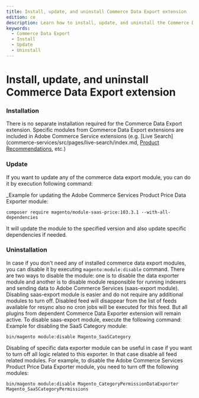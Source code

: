 ```yaml
---
title: Install, update, and uninstall Commerce Data Export extension
edition: ce
description: Learn how to install, update, and uninstall the Commerce Data Export extension.
keywords:
  - Commerce Data Export
  - Install
  - Update
  - Uninstall
---
```

# Install, update, and uninstall Commerce Data Export extension

### Installation
There is no separate installation required for the Commerce Data Export extension. Specific modules from Commerce Data Export extensions are included in Adobe Commerce Service extensions (e.g. [Live Search](commerce-services/src/pages/live-search/index.md, [Product Recommendations](commerce-services/src/pages/product-recommendations/index.md), etc.)

### Update
If you want to update any of the commerce data export module, you can do it by execution following command:

_Example for updating the Adobe Commerce Services Product Price Data Exporter module:
```shell script
composer require magento/module-saas-price:103.3.1 --with-all-dependencies 
```
It will update the module to the specified version and also update specific dependencies if needed.

### Uninstallation
In case if you don't need any of installed commerce data export modules, you can disable it by executing `magento:module:disable` command.
There are two ways to disable the module: one is to disable the data exporter module and another is to disable module responsible for running indexers and sending data to Adobe Commerce Services (saas-export module).
Disabling saas-export module is easier and do not require any additional modules to turn off. Disabled feed will disappear from the list of feeds available for resync also no cron jobs will be executed for this feed. But all plugins from dependent Commerce Data Exporter extension will remain active. To disable saas-export module, execute the following command:
Example for disabling the SaaS Category module:
```shell script
bin/magento module:disable Magento_SaaSCategory
```
Disabling of specific data exporter module can be useful in case if you want to turn off all logic related to this exporter. In that case disable all feed related modules.
For example, to disable the Adobe Commerce Services Product Price Data Exporter module, you need to turn off the following modules:
```shell script
bin/magento module:disable Magento_CategoryPermissionDataExporter Magento_SaaSCategoryPermissions
```